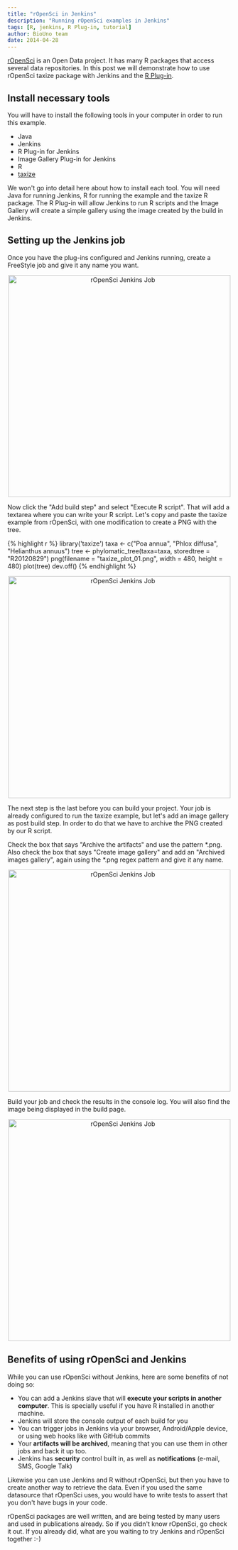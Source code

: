 ```yaml
---
title: "rOpenSci in Jenkins"
description: "Running rOpenSci examples in Jenkins"
tags: [R, jenkins, R Plug-in, tutorial]
author: BioUno team
date: 2014-04-28
---
```


[rOpenSci](http://ropensci.org/) is an Open Data project. It has many R packages that access several data repositories. In this post we will demonstrate how to use rOpenSci taxize package with Jenkins and the [R Plug-in](https://wiki.jenkins.io/display/JENKINS/R+Plugin).

## Install necessary tools

You will have to install the following tools in your computer in order to run this 
example.

- Java
- Jenkins
- R Plug-in for Jenkins
- Image Gallery Plug-in for Jenkins
- R
- [taxize](http://cran.r-project.org/web/packages/taxize/index.html)

We won't go into detail here about how to install each tool. You will need Java for running 
Jenkins, R for running the example and the taxize R package. The R Plug-in will allow Jenkins 
to run R scripts and the Image Gallery will create a simple gallery using the image created 
by the build in Jenkins.

## Setting up the Jenkins job

Once you have the plug-ins configured and Jenkins running, create a FreeStyle job and give it 
any name you want. 

<center>
<a href="/posts/ropensci1.png">
<img width="500" src='/posts/ropensci1.png' alt="rOpenSci Jenkins Job" />
</a>
</center>

Now click the "Add build step" and select "Execute R script". That will add a textarea where you 
can write your R script. Let's copy and paste the taxize example from rOpenSci, with one modification 
to create a PNG with the tree.

<!--more-->

{% highlight r %}
library('taxize')
taxa <- c("Poa annua", "Phlox diffusa", "Helianthus annuus")
tree <- phylomatic_tree(taxa=taxa, storedtree = "R20120829")
png(filename = "taxize_plot_01.png", width = 480, height = 480)
plot(tree)
dev.off()
{% endhighlight %}

<center>
<a href="/posts/ropensci2.png">
<img width="500" src='/posts/ropensci2.png' alt="rOpenSci Jenkins Job" />
</a>
</center>

The next step is the last before you can build your project. Your job is already configured 
to run the taxize example, but let's add an image gallery as post build step. In order to do 
that we have to archive the PNG created by our R script.

Check the box that says "Archive the artifacts" and use the pattern *.png. Also check the box 
that says "Create image gallery" and add an "Archived images gallery", again using the *.png 
regex pattern and give it any name.

<center>
<a href="/posts/ropensci3.png">
<img width="500" src='/posts/ropensci3.png' alt="rOpenSci Jenkins Job" />
</a>
</center>

Build your job and check the results in the console log. You will also find the image being displayed 
in the build page.

<center>
<a href="/posts/ropensci4.png">
<img width="500" src='/posts/ropensci4.png' alt="rOpenSci Jenkins Job" />
</a>
</center>

## Benefits of using rOpenSci and Jenkins

While you can use rOpenSci without Jenkins, here are some benefits of not doing so:

- You can add a Jenkins slave that will **execute your scripts in another computer**. This is specially useful if you 
have R installed in another machine.
- Jenkins will store the console output of each build for you
- You can trigger jobs in Jenkins via your browser, Android/Apple device, or using web hooks like 
with GitHub commits
- Your **artifacts will be archived**, meaning that you can use them in other jobs and back it up too.
- Jenkins has **security** control built in, as well as **notifications** (e-mail, SMS, Google Talk)

Likewise you can use Jenkins and R without rOpenSci, but then you have to create another way 
to retrieve the data. Even if you used the same datasource that rOpenSci uses, you would have to write 
tests to assert that you don't have bugs in your code.

rOpenSci packages are well written, and are being tested by many users and used in publications already. 
So if you didn't know rOpenSci, go check it out. If you already did, what are you waiting to try 
Jenkins and rOpenSci together :-)
